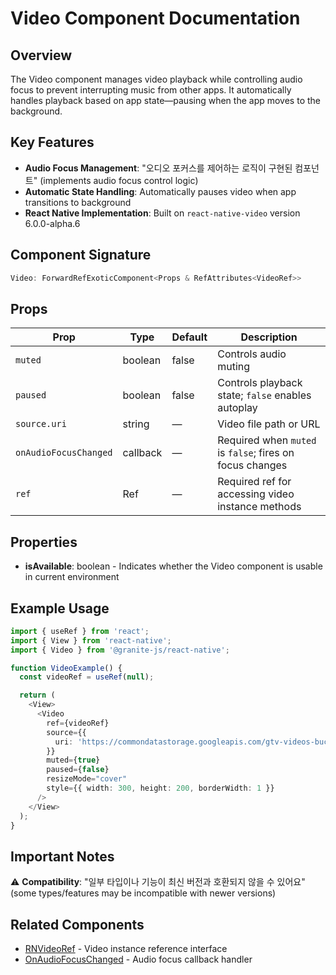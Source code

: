 # Video Component Documentation

## Overview

The Video component manages video playback while controlling audio focus to prevent interrupting music from other apps. It automatically handles playback based on app state—pausing when the app moves to the background.

## Key Features

- **Audio Focus Management**: "오디오 포커스를 제어하는 로직이 구현된 컴포넌트" (implements audio focus control logic)
- **Automatic State Handling**: Automatically pauses video when app transitions to background
- **React Native Implementation**: Built on `react-native-video` version 6.0.0-alpha.6

## Component Signature

```typescript
Video: ForwardRefExoticComponent<Props & RefAttributes<VideoRef>>
```

## Props

| Prop | Type | Default | Description |
|------|------|---------|-------------|
| `muted` | boolean | false | Controls audio muting |
| `paused` | boolean | false | Controls playback state; `false` enables autoplay |
| `source.uri` | string | — | Video file path or URL |
| `onAudioFocusChanged` | callback | — | Required when `muted` is `false`; fires on focus changes |
| `ref` | Ref<VideoRef> | — | Required ref for accessing video instance methods |

## Properties

- **isAvailable**: boolean - Indicates whether the Video component is usable in current environment

## Example Usage

```typescript
import { useRef } from 'react';
import { View } from 'react-native';
import { Video } from '@granite-js/react-native';

function VideoExample() {
  const videoRef = useRef(null);

  return (
    <View>
      <Video
        ref={videoRef}
        source={{
          uri: 'https://commondatastorage.googleapis.com/gtv-videos-bucket/sample/BigBuckBunny.mp4'
        }}
        muted={true}
        paused={false}
        resizeMode="cover"
        style={{ width: 300, height: 200, borderWidth: 1 }}
      />
    </View>
  );
}
```

## Important Notes

⚠️ **Compatibility**: "일부 타입이나 기능이 최신 버전과 호환되지 않을 수 있어요" (some types/features may be incompatible with newer versions)

## Related Components

- [RNVideoRef](/bedrock/reference/framework/UI/RNVideoRef.html) - Video instance reference interface
- [OnAudioFocusChanged](/bedrock/reference/framework/UI/OnAudioFocusChanged.html) - Audio focus callback handler
